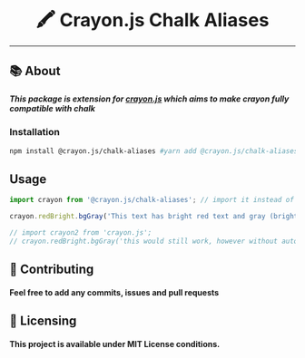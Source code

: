 <font size="6"><p align="center"><b>🖍️ Crayon.js Chalk Aliases</b></p></font>
<hr />

## :books: About
##### This package is extension for [crayon.js](https://github.com/crayon-js/crayon) which aims to make crayon fully compatible with chalk

### Installation
```bash
npm install @crayon.js/chalk-aliases #yarn add @crayon.js/chalk-aliases
```

## Usage
```ts
import crayon from '@crayon.js/chalk-aliases'; // import it instead of crayon.js

crayon.redBright.bgGray('This text has bright red text and gray (bright black) background!')

// import crayon2 from 'crayon.js';
// crayon.redBright.bgGray('this would still work, however without autocompletion')
```

## :handshake: Contributing
#### Feel free to add any commits, issues and pull requests

## :memo: Licensing
#### This project is available under MIT License conditions.